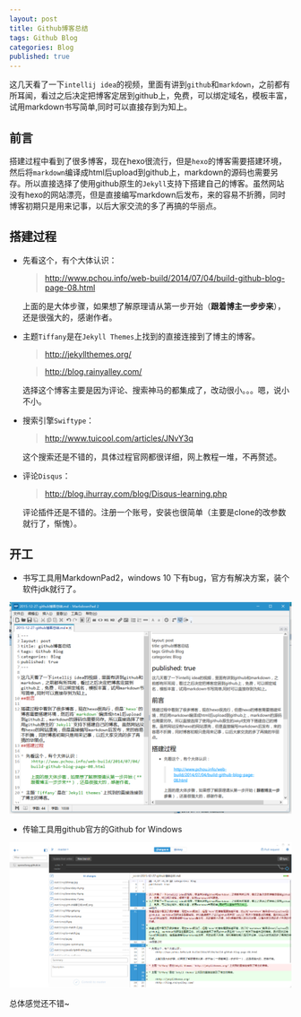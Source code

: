 ```yaml
---
layout: post
title: Github博客总结
tags: Github Blog
categories: Blog
published: true
---
```


这几天看了一下`intellij idea`的视频，里面有讲到`github`和`markdown`，之前都有所耳闻，看过之后决定把博客定居到github上，免费，可以绑定域名，模板丰富，试用markdown书写简单,同时可以直接存到为知上。

## 前言 ##

搭建过程中看到了很多博客，现在hexo很流行，但是`hexo`的博客需要搭建环境，然后将`markdown`编译成html后upload到github上，markdown的源码也需要另存。所以直接选择了使用github原生的`Jekyll`支持下搭建自己的博客。虽然网站没有hexo的网站漂亮，但是直接编写markdown后发布，来的容易不折腾，同时博客初期只是用来记事，以后大家交流的多了再搞的华丽点。

## 搭建过程 ##

* 先看这个，有个大体认识：

	>http://www.pchou.info/web-build/2014/07/04/build-github-blog-page-08.html

	上面的是大体步骤，如果想了解原理请从第一步开始（**跟着博主一步步来**），还是很强大的，感谢作者。

* 主题`Tiffany`是在`Jekyll Themes`上找到的直接连接到了博主的博客。

	>http://jekyllthemes.org/

	>http://blog.rainyalley.com/

	选择这个博客主要是因为评论、搜索神马的都集成了，改动很小。。。嗯，说小不小。

* 搜索引擎`Swiftype`：

	>http://www.tuicool.com/articles/JNvY3q

	这个搜索还是不错的，具体过程官网都很详细，网上教程一堆，不再赘述。

* 评论`Disqus`：

	>http://blog.ihurray.com/blog/Disqus-learning.php

	评论插件还是不错的。注册一个账号，安装也很简单（主要是clone的改参数就行了，惭愧）。

## 开工 ##

* 书写工具用MarkdownPad2，windows 10 下有bug，官方有解决方案，装个软件jdk就行了。

![MarkdownPad2](/static/img/github博客总结/md2.png "MarkdownPad2")

* 传输工具用github官方的Github for Windows

![Github for Windows](/static/img/github博客总结/gitwindows.png "Github for Windows")

总体感觉还不错~